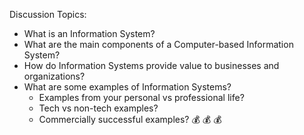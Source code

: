 Discussion Topics:

  + What is an Information System?
  + What are the main components of a Computer-based Information System?
  + How do Information Systems provide value to businesses and organizations?
  + What are some examples of Information Systems?
    + Examples from your personal vs professional life?
    + Tech vs non-tech examples?
    + Commercially successful examples? :moneybag: :moneybag: :moneybag:
